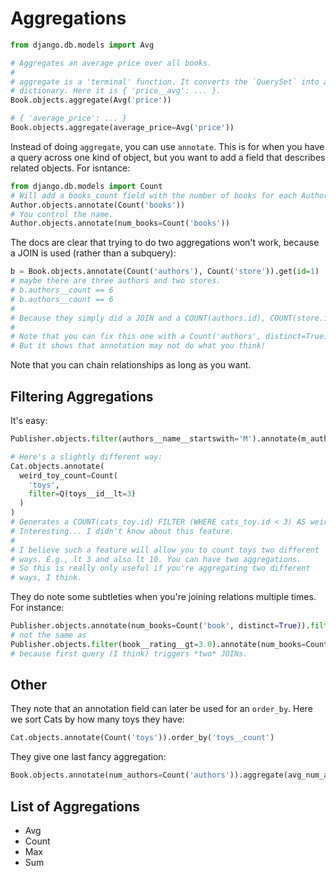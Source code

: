 # Aggregations

```python
from django.db.models import Avg

# Aggregates an average price over all books.
#
# aggregate is a 'terminal' function. It converts the `QuerySet` into a
# dictionary. Here it is { 'price__avg': ... }.
Book.objects.aggregate(Avg('price'))

# { 'average_price': ... }
Book.objects.aggregate(average_price=Avg('price'))
```

Instead of doing `aggregate`, you can use `annotate`. This is for when
you have a query across one kind of object, but you want to add a field
that describes related objects. For isntance:

```python
from django.db.models import Count
# Will add a books_count field with the number of books for each Author.
Author.objects.annotate(Count('books'))
# You control the name.
Author.objects.annotate(num_books=Count('books'))
```

The docs are clear that trying to do two aggregations won't work,
because a JOIN is used (rather than a subquery):

```python
b = Book.objects.annotate(Count('authors'), Count('store')).get(id=1)
# maybe there are three authors and two stores.
# b.authors__count == 6
# b.authors__count == 6
#
# Because they simply did a JOIN and a COUNT(authors.id), COUNT(store.id).
#
# Note that you can fix this one with a Count('authors', distinct=True).
# But it shows that annotation may not do what you think!
```

Note that you can chain relationships as long as you want.

## Filtering Aggregations

It's easy:

```python
Publisher.objects.filter(authors__name__startswith='M').annotate(m_authors_count=Count('authors'))

# Here's a slightly different way:
Cat.objects.annotate(
  weird_toy_count=Count(
    'toys',
    filter=Q(toys__id__lt=3)
  )
)
# Generates a COUNT(cats_toy.id) FILTER (WHERE cats_toy.id < 3) AS weird_toy_count
# Interesting... I didn't know about this feature.
#
# I believe such a feature will allow you to count toys two different
# ways. E.g., lt 3 and also lt 10. You can have two aggregations.
# So this is really only useful if you're aggregating two different
# ways, I think.
```

They do note some subtleties when you're joining relations multiple
times. For instance:

```python
Publisher.objects.annotate(num_books=Count('book', distinct=True)).filter(book__rating__gt=3.0)
# not the same as
Publisher.objects.filter(book__rating__gt=3.0).annotate(num_books=Count('book'))
# because first query (I think) triggers *two* JOINs.
```

## Other

They note that an annotation field can later be used for an `order_by`.
Here we sort Cats by how many toys they have:

```python
Cat.objects.annotate(Count('toys')).order_by('toys__count')
```

They give one last fancy aggregation:

```python
Book.objects.annotate(num_authors=Count('authors')).aggregate(avg_num_authors=Avg('num_authors'))
```

## List of Aggregations

* Avg
* Count
* Max
* Sum
